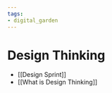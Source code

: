```yaml
---
tags: 
- digital_garden
---
```

# Design Thinking
+ [[Design Sprint]]
+ [[What is Design Thinking]]
